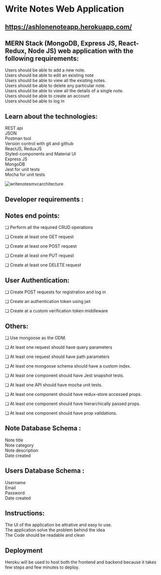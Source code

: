 # Write Notes Web Application
## https://ashlonenoteapp.herokuapp.com/

## MERN Stack (MongoDB, Express JS, React-Redux, Node JS) web application with the following requirements:

Users should be able to add a new note.<br>
Users should be able to edit an existing note<br>
Users should be able to view all the existing notes.<br>
Users should be able to delete any particular note.<br>
Users should be able to view all the details of a single note.<br>
Users should be able to create an account<br>
Users should be able to log in<br>

## Learn about the technologies​:

REST api<br>
JSON<br>
Postman tool <br>
Version control with git and github <br>
ReactJS, ReduxJS <br>
Styled-components and Material UI<br>
Express JS <br>
MongoDB <br>
Jest for unit tests <br>
Mocha for unit tests <br>

![writenotesmvcarchitecture](https://user-images.githubusercontent.com/73943081/138540660-e3c9e313-240e-456a-9e29-353545fcfca6.png)

## Developer requirements ​:

## Notes end points:

❏ Perform all the required CRUD operations<br>

❏ Create at least one GET request <br>

❏ Create at least one POST request <br>

❏ Create at least one PUT request<br>

❏ Create at least one DELETE request<br>

## User Authentication:

❏ Create POST requests for registration and log in <br>

❏ Create an authentication token using jwt<br>

❏ Create at a custom verification token middleware<br>

## Others:

❏ Use mongoose as the ODM.<br>

❏ At least one request should have query parameters<br>

❏ At least one request should have path parameters<br>

❏ At least one mongoose schema should have a custom index.<br>

❏ At least one component should have Jest snapshot tests.<br>

❏ At least one API should have mocha unit tests.<br>

❏ At least one component should have redux-store accessed props.<br>

❏ At least one component should have hierarchically passed props.<br>

❏ At least one component should have prop validations.<br>

## Note Database Schema ​:

Note title<br>
Note category<br>
Note description<br>
Date created<br>

## Users Database Schema ​:

Username<br>
Email<br>
Password<br>
Date created<br>

## Instructions:

The UI of the application be attrative and easy to use.<br>
The application solve the problem behind the idea<br>
The Code should be readable and clean <br>

## Deployment

Heroku will be used to host both the frontend and backend because it takes few steps and few minutes to deploy.<br>
